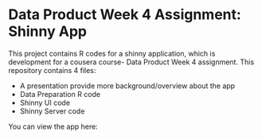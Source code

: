 # Data Product Week 4 Assignment: Shinny App

This project contains R codes for a shinny application, which is development for a cousera course- Data Product Week 4 assignment.
This repository contains 4 files:
- A presentation provide more background/overview about the app 
- Data Preparation R code
- Shinny UI code
- Shinny Server code

You can view the app here:
